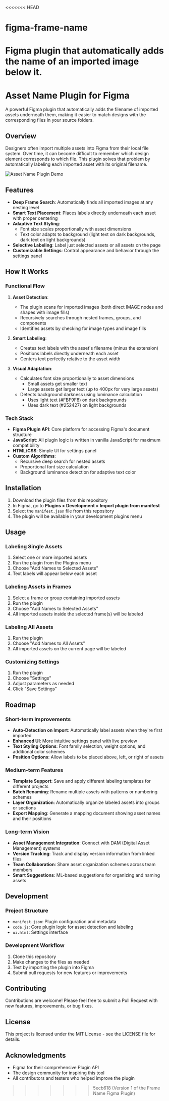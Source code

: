 <<<<<<< HEAD
# figma-frame-name
Figma plugin that automatically adds the name of an imported image below it.
=======
# Asset Name Plugin for Figma

A powerful Figma plugin that automatically adds the filename of imported assets underneath them, making it easier to match designs with the corresponding files in your source folders.

## Overview

Designers often import multiple assets into Figma from their local file system. Over time, it can become difficult to remember which design element corresponds to which file. This plugin solves that problem by automatically labeling each imported asset with its original filename.

![Asset Name Plugin Demo](banner-placeholder.png)

## Features

- **Deep Frame Search**: Automatically finds all imported images at any nesting level
- **Smart Text Placement**: Places labels directly underneath each asset with proper centering
- **Adaptive Text Styling**: 
  - Font size scales proportionally with asset dimensions
  - Text color adapts to background (light text on dark backgrounds, dark text on light backgrounds)
- **Selective Labeling**: Label just selected assets or all assets on the page
- **Customizable Settings**: Control appearance and behavior through the settings panel

## How It Works

### Functional Flow

1. **Asset Detection**:
   - The plugin scans for imported images (both direct IMAGE nodes and shapes with image fills)
   - Recursively searches through nested frames, groups, and components
   - Identifies assets by checking for image types and image fills

2. **Smart Labeling**:
   - Creates text labels with the asset's filename (minus the extension)
   - Positions labels directly underneath each asset
   - Centers text perfectly relative to the asset width

3. **Visual Adaptation**:
   - Calculates font size proportionally to asset dimensions
     - Small assets get smaller text
     - Large assets get larger text (up to 400px for very large assets)
   - Detects background darkness using luminance calculation
     - Uses light text (#FBF9F8) on dark backgrounds
     - Uses dark text (#252427) on light backgrounds

### Tech Stack

- **Figma Plugin API**: Core platform for accessing Figma's document structure
- **JavaScript**: All plugin logic is written in vanilla JavaScript for maximum compatibility
- **HTML/CSS**: Simple UI for settings panel
- **Custom Algorithms**:
  - Recursive deep search for nested assets
  - Proportional font size calculation
  - Background luminance detection for adaptive text color

## Installation

1. Download the plugin files from this repository
2. In Figma, go to **Plugins > Development > Import plugin from manifest**
3. Select the `manifest.json` file from this repository
4. The plugin will be available in your development plugins menu

## Usage

### Labeling Single Assets

1. Select one or more imported assets
2. Run the plugin from the Plugins menu
3. Choose "Add Names to Selected Assets"
4. Text labels will appear below each asset

### Labeling Assets in Frames

1. Select a frame or group containing imported assets
2. Run the plugin
3. Choose "Add Names to Selected Assets"
4. All imported assets inside the selected frame(s) will be labeled

### Labeling All Assets

1. Run the plugin
2. Choose "Add Names to All Assets"
3. All imported assets on the current page will be labeled

### Customizing Settings

1. Run the plugin
2. Choose "Settings"
3. Adjust parameters as needed
4. Click "Save Settings"

## Roadmap

### Short-term Improvements

- **Auto-Detection on Import**: Automatically label assets when they're first imported
- **Enhanced UI**: More intuitive settings panel with live preview
- **Text Styling Options**: Font family selection, weight options, and additional color schemes
- **Position Options**: Allow labels to be placed above, left, or right of assets

### Medium-term Features

- **Template Support**: Save and apply different labeling templates for different projects
- **Batch Renaming**: Rename multiple assets with patterns or numbering schemes
- **Layer Organization**: Automatically organize labeled assets into groups or sections
- **Export Mapping**: Generate a mapping document showing asset names and their positions

### Long-term Vision

- **Asset Management Integration**: Connect with DAM (Digital Asset Management) systems
- **Version Tracking**: Track and display version information from linked files
- **Team Collaboration**: Share asset organization schemes across team members
- **Smart Suggestions**: ML-based suggestions for organizing and naming assets

## Development

### Project Structure

- `manifest.json`: Plugin configuration and metadata
- `code.js`: Core plugin logic for asset detection and labeling
- `ui.html`: Settings interface

### Development Workflow

1. Clone this repository
2. Make changes to the files as needed
3. Test by importing the plugin into Figma
4. Submit pull requests for new features or improvements

## Contributing

Contributions are welcome! Please feel free to submit a Pull Request with new features, improvements, or bug fixes.

## License

This project is licensed under the MIT License - see the LICENSE file for details.

## Acknowledgments

- Figma for their comprehensive Plugin API
- The design community for inspiring this tool
- All contributors and testers who helped improve the plugin
>>>>>>> 5ecb618 (Version 1 of the Frame Name Figma Plugin)
